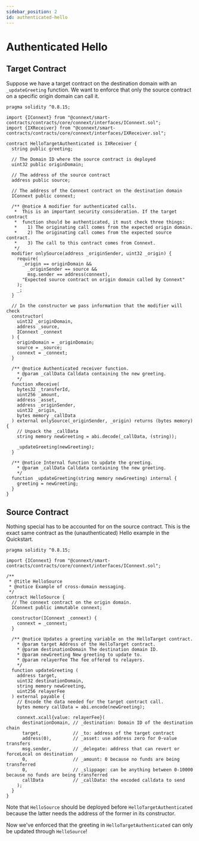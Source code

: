 ```yaml
---
sidebar_position: 2
id: authenticated-hello
---
```


# Authenticated Hello

## Target Contract

Suppose we have a target contract on the destination domain with an `_updateGreeting` function. We want to enforce that only the source contract on a specific origin domain can call it.

```solidity
pragma solidity ^0.8.15;

import {IConnext} from "@connext/smart-contracts/contracts/core/connext/interfaces/IConnext.sol";
import {IXReceiver} from "@connext/smart-contracts/contracts/core/connext/interfaces/IXReceiver.sol";

contract HelloTargetAuthenticated is IXReceiver {
  string public greeting;

  // The Domain ID where the source contract is deployed
  uint32 public originDomain;

  // The address of the source contract
  address public source;

  // The address of the Connext contract on the destination domain
  IConnext public connext;

  /** @notice A modifier for authenticated calls.
   *  This is an important security consideration. If the target contract
   *  function should be authenticated, it must check three things:
   *    1) The originating call comes from the expected origin domain.
   *    2) The originating call comes from the expected source contract.
   *    3) The call to this contract comes from Connext.
   */
  modifier onlySource(address _originSender, uint32 _origin) {
    require(
      _origin == originDomain &&
        _originSender == source &&
        msg.sender == address(connext),
      "Expected source contract on origin domain called by Connext"
    );
    _;
  }

  // In the constructor we pass information that the modifier will check
  constructor(
    uint32 _originDomain,
    address _source,
    IConnext _connext
  ) {
    originDomain = _originDomain;
    source = _source;
    connext = _connext;
  }

  /** @notice Authenticated receiver function.
    * @param _callData Calldata containing the new greeting.
    */
  function xReceive(
    bytes32 _transferId,
    uint256 _amount,
    address _asset,
    address _originSender,
    uint32 _origin,
    bytes memory _callData
  ) external onlySource(_originSender, _origin) returns (bytes memory) {
    // Unpack the _callData
    string memory newGreeting = abi.decode(_callData, (string));

    _updateGreeting(newGreeting);
  }

  /** @notice Internal function to update the greeting.
    * @param _callData Calldata containing the new greeting.
    */
  function _updateGreeting(string memory newGreeting) internal {
    greeting = newGreeting;
  }
}
```

## Source Contract

Nothing special has to be accounted for on the source contract. This is the exact same contract as the (unauthenticated) Hello example in the Quickstart.

```solidity showLineNumbers
pragma solidity ^0.8.15;

import {IConnext} from "@connext/smart-contracts/contracts/core/connext/interfaces/IConnext.sol";

/**
 * @title HelloSource
 * @notice Example of cross-domain messaging.
 */
contract HelloSource {
  // The connext contract on the origin domain.
  IConnext public immutable connext;

  constructor(IConnext _connext) {
    connext = _connext;
  }

  /** @notice Updates a greeting variable on the HelloTarget contract.
    * @param target Address of the HelloTarget contract.
    * @param destinationDomain The destination domain ID.
    * @param newGreeting New greeting to update to.
    * @param relayerFee The fee offered to relayers.
    */
  function updateGreeting (
    address target, 
    uint32 destinationDomain,
    string memory newGreeting,
    uint256 relayerFee
  ) external payable {
    // Encode the data needed for the target contract call.
    bytes memory callData = abi.encode(newGreeting);

    connext.xcall{value: relayerFee}(
      destinationDomain, // _destination: Domain ID of the destination chain
      target,            // _to: address of the target contract
      address(0),        // _asset: use address zero for 0-value transfers
      msg.sender,        // _delegate: address that can revert or forceLocal on destination
      0,                 // _amount: 0 because no funds are being transferred
      0,                 // _slippage: can be anything between 0-10000 because no funds are being transferred
      callData           // _callData: the encoded calldata to send
    );
  }
}
```

Note that `HelloSource` should be deployed before `HelloTargetAuthenticated` because the latter needs the address of the former in its constructor.

Now we've enforced that the greeting in `HelloTargetAuthenticated` can only be updated through `HelloSource`!

